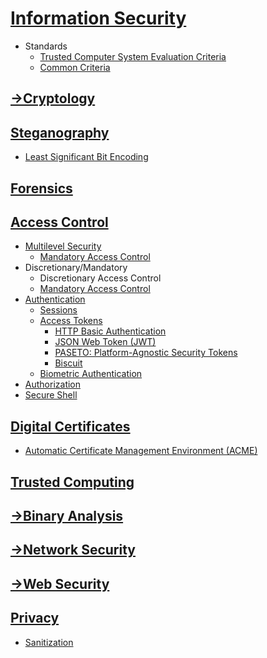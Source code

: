 # [Information Security](Information%20Security.md)
- Standards
  - [Trusted Computer System Evaluation Criteria](Standards/TCSEC.md)
  - [Common Criteria](Standards/Common%20Criteria.md)

## [→Cryptology](https://github.com/Chaoses-Ib/Cryptology)

## [Steganography](Steganography/README.md)
- [Least Significant Bit Encoding](Steganography/Least%20Significant%20Bit%20Encoding.md)

## [Forensics](Forensics/README.md)

## [Access Control](Access%20Control/README.md)
- [Multilevel Security](Access%20Control/Multilevel%20Security.md)
  - [Mandatory Access Control](Access%20Control/Mandatory%20Access%20Control.md)
- Discretionary/Mandatory
  - Discretionary Access Control
  - [Mandatory Access Control](Access%20Control/Mandatory%20Access%20Control.md)
- [Authentication](Access%20Control/Authentication/README.md)
  - [Sessions](Access%20Control/Authentication/Sessions/README.md)
  - [Access Tokens](Access%20Control/Authentication/Tokens/README.md)
    - [HTTP Basic Authentication](Access%20Control/Authentication/Tokens/Basic.md)
    - [JSON Web Token (JWT)](<Access Control/Authentication/Tokens/JSON Web.md>)
    - [PASETO: Platform-Agnostic Security Tokens](Access%20Control/Authentication/Tokens/PASETO.md)
    - [Biscuit](Access%20Control/Authentication/Tokens/Biscuit.md)
  - [Biometric Authentication](Access%20Control/Authentication/Biometric/README.md)
- [Authorization](Access%20Control/Authorization/README.md)
- [Secure Shell](Access%20Control/SSH/README.md)

## [Digital Certificates](Certificates/README.md)
- [Automatic Certificate Management Environment (ACME)](Certificates/Automatic.md)

## [Trusted Computing](Trusted%20Computing/README.md)

## [→Binary Analysis](https://github.com/Chaoses-Ib/BinaryAnalysis)

## [→Network Security](https://github.com/Chaoses-Ib/Networks#security)

## [→Web Security](https://github.com/Chaoses-Ib/web#security)

## [Privacy](Privacy/README.md)
- [Sanitization](Privacy/Sanitization/README.md)